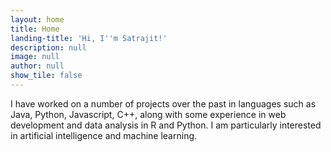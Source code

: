 ```yaml
---
layout: home
title: Home
landing-title: 'Hi, I''m Satrajit!'
description: null
image: null
author: null
show_tile: false
---
```


I have worked on a number of projects over the past in languages such as Java, Python, Javascript, C++, along with some experience in web development and data analysis in R and Python. I am particularly interested in artificial intelligence and machine learning. 
